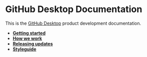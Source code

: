 # GitHub Desktop Documentation

This is the [GitHub Desktop](https://github.com/desktop/desktop) product development documentation.

 - **[Getting started](getting-started.md)**
 - **[How we work](../CONTRIBUTING.md)**
 - **[Releasing updates](releasing-updates.md)**
 - **[Styleguide](styleguide.md)**
